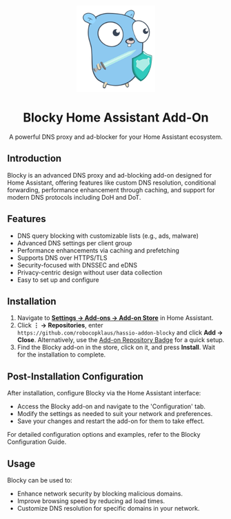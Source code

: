 <div align="center">
  <img height="200" src="https://github.com/0xERR0R/blocky/blob/main/docs/blocky.svg">
  <h1>Blocky Home Assistant Add-On</h1>
  <p>A powerful DNS proxy and ad-blocker for your Home Assistant ecosystem.</p>
</div>

## Introduction

Blocky is an advanced DNS proxy and ad-blocking add-on designed for Home Assistant, offering features like custom DNS resolution, conditional forwarding, performance enhancement through caching, and support for modern DNS protocols including DoH and DoT.

## Features

- DNS query blocking with customizable lists (e.g., ads, malware)
- Advanced DNS settings per client group
- Performance enhancements via caching and prefetching
- Supports DNS over HTTPS/TLS
- Security-focused with DNSSEC and eDNS
- Privacy-centric design without user data collection
- Easy to set up and configure

## Installation

1. Navigate to **[Settings → Add-ons → Add-on Store](https://my.home-assistant.io/redirect/supervisor_store/)** in Home Assistant.
2. Click **⋮ → Repositories**, enter `https://github.com/robocopklaus/hassio-addon-blocky` and click **Add → Close**. Alternatively, use the [Add-on Repository Badge](https://my.home-assistant.io/redirect/supervisor_add_addon_repository/?repository_url=https%3A%2F%2Fgithub.com%2Frobocopklaus%2Fhassio-addon-blocky) for a quick setup.
3. Find the Blocky add-on in the store, click on it, and press **Install**. Wait for the installation to complete.

## Post-Installation Configuration

After installation, configure Blocky via the Home Assistant interface:

- Access the Blocky add-on and navigate to the 'Configuration' tab.
- Modify the settings as needed to suit your network and preferences.
- Save your changes and restart the add-on for them to take effect.

For detailed configuration options and examples, refer to the Blocky Configuration Guide.

## Usage

Blocky can be used to:

- Enhance network security by blocking malicious domains.
- Improve browsing speed by reducing ad load times.
- Customize DNS resolution for specific domains in your network.
